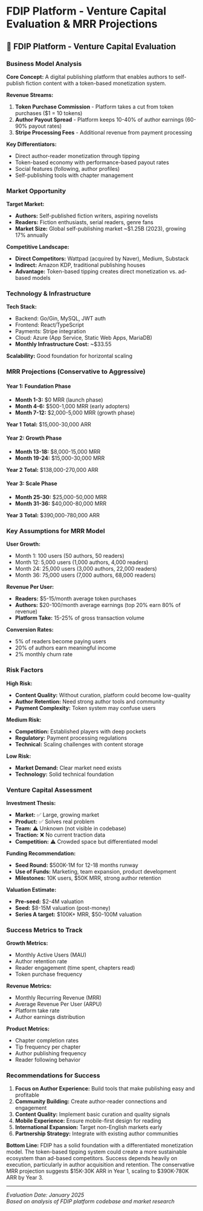 # FDIP Platform - Venture Capital Evaluation & MRR Projections

## 🚀 **FDIP Platform - Venture Capital Evaluation**

### **Business Model Analysis**

**Core Concept:** A digital publishing platform that enables authors to self-publish fiction content with a token-based monetization system.

**Revenue Streams:**
1. **Token Purchase Commission** - Platform takes a cut from token purchases ($1 = 10 tokens)
2. **Author Payout Spread** - Platform keeps 10-40% of author earnings (60-90% payout rates)
3. **Stripe Processing Fees** - Additional revenue from payment processing

**Key Differentiators:**
- Direct author-reader monetization through tipping
- Token-based economy with performance-based payout rates
- Social features (following, author profiles)
- Self-publishing tools with chapter management

### **Market Opportunity**

**Target Market:**
- **Authors:** Self-published fiction writers, aspiring novelists
- **Readers:** Fiction enthusiasts, serial readers, genre fans
- **Market Size:** Global self-publishing market ~$1.25B (2023), growing 17% annually

**Competitive Landscape:**
- **Direct Competitors:** Wattpad (acquired by Naver), Medium, Substack
- **Indirect:** Amazon KDP, traditional publishing houses
- **Advantage:** Token-based tipping creates direct monetization vs. ad-based models

### **Technology & Infrastructure**

**Tech Stack:**
- Backend: Go/Gin, MySQL, JWT auth
- Frontend: React/TypeScript
- Payments: Stripe integration
- Cloud: Azure (App Service, Static Web Apps, MariaDB)
- **Monthly Infrastructure Cost:** ~$33.55

**Scalability:** Good foundation for horizontal scaling

### **MRR Projections (Conservative to Aggressive)**

#### **Year 1: Foundation Phase**
- **Month 1-3:** $0 MRR (launch phase)
- **Month 4-6:** $500-1,000 MRR (early adopters)
- **Month 7-12:** $2,000-5,000 MRR (growth phase)

**Year 1 Total:** $15,000-30,000 ARR

#### **Year 2: Growth Phase**
- **Month 13-18:** $8,000-15,000 MRR
- **Month 19-24:** $15,000-30,000 MRR

**Year 2 Total:** $138,000-270,000 ARR

#### **Year 3: Scale Phase**
- **Month 25-30:** $25,000-50,000 MRR
- **Month 31-36:** $40,000-80,000 MRR

**Year 3 Total:** $390,000-780,000 ARR

### **Key Assumptions for MRR Model**

**User Growth:**
- Month 1: 100 users (50 authors, 50 readers)
- Month 12: 5,000 users (1,000 authors, 4,000 readers)
- Month 24: 25,000 users (3,000 authors, 22,000 readers)
- Month 36: 75,000 users (7,000 authors, 68,000 readers)

**Revenue Per User:**
- **Readers:** $5-15/month average token purchases
- **Authors:** $20-100/month average earnings (top 20% earn 80% of revenue)
- **Platform Take:** 15-25% of gross transaction volume

**Conversion Rates:**
- 5% of readers become paying users
- 20% of authors earn meaningful income
- 2% monthly churn rate

### **Risk Factors**

**High Risk:**
- **Content Quality:** Without curation, platform could become low-quality
- **Author Retention:** Need strong author tools and community
- **Payment Complexity:** Token system may confuse users

**Medium Risk:**
- **Competition:** Established players with deep pockets
- **Regulatory:** Payment processing regulations
- **Technical:** Scaling challenges with content storage

**Low Risk:**
- **Market Demand:** Clear market need exists
- **Technology:** Solid technical foundation

### **Venture Capital Assessment**

**Investment Thesis:**
- **Market:** ✅ Large, growing market
- **Product:** ✅ Solves real problem
- **Team:** ⚠️ Unknown (not visible in codebase)
- **Traction:** ❌ No current traction data
- **Competition:** ⚠️ Crowded space but differentiated model

**Funding Recommendation:**
- **Seed Round:** $500K-1M for 12-18 months runway
- **Use of Funds:** Marketing, team expansion, product development
- **Milestones:** 10K users, $50K MRR, strong author retention

**Valuation Estimate:**
- **Pre-seed:** $2-4M valuation
- **Seed:** $8-15M valuation (post-money)
- **Series A target:** $100K+ MRR, $50-100M valuation

### **Success Metrics to Track**

**Growth Metrics:**
- Monthly Active Users (MAU)
- Author retention rate
- Reader engagement (time spent, chapters read)
- Token purchase frequency

**Revenue Metrics:**
- Monthly Recurring Revenue (MRR)
- Average Revenue Per User (ARPU)
- Platform take rate
- Author earnings distribution

**Product Metrics:**
- Chapter completion rates
- Tip frequency per chapter
- Author publishing frequency
- Reader following behavior

### **Recommendations for Success**

1. **Focus on Author Experience:** Build tools that make publishing easy and profitable
2. **Community Building:** Create author-reader connections and engagement
3. **Content Quality:** Implement basic curation and quality signals
4. **Mobile Experience:** Ensure mobile-first design for reading
5. **International Expansion:** Target non-English markets early
6. **Partnership Strategy:** Integrate with existing author communities

**Bottom Line:** FDIP has a solid foundation with a differentiated monetization model. The token-based tipping system could create a more sustainable ecosystem than ad-based competitors. Success depends heavily on execution, particularly in author acquisition and retention. The conservative MRR projection suggests $15K-30K ARR in Year 1, scaling to $390K-780K ARR by Year 3.

---

*Evaluation Date: January 2025*  
*Based on analysis of FDIP platform codebase and market research* 